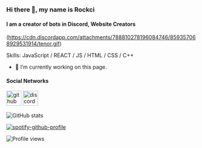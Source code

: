 ### Hi there 👋, my name is Rockci
#### I am a creator of bots in Discord, Website Creators
(https://cdn.discordapp.com/attachments/788810278196084746/859357068929531914/tenor.gif)



Skills: JavaScript / REACT / JS / HTML / CSS / С++

- 🔭 I’m currently working on this page. 

#### Social Networks
[<img src='https://cdn.jsdelivr.net/npm/simple-icons@3.0.1/icons/github.svg' alt='github' height='40'>](https://github.com/Rockcii)  [<img src='https://cdn.jsdelivr.net/npm/simple-icons@3.0.1/icons/discord.svg' alt='discord' height='40'>](https://discord.gg/4A3x84QUJf)  

![GitHub stats](https://github-readme-stats.vercel.app/api?username=Rockcii&show_icons=true)  

[![spotify-github-profile](https://spotify-github-profile.vercel.app/api/view?uid=p67wf0kpm7qqplo3qcm8fm555&cover_image=true&theme=natemoo-re)](https://spotify-github-profile.vercel.app/api/view?uid=p67wf0kpm7qqplo3qcm8fm555&redirect=true)

![Profile views](https://gpvc.arturio.dev/Rockcii)  


